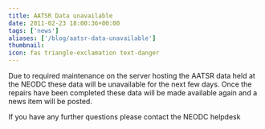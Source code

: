 ```yaml
---
title: AATSR Data unavailable
date: 2011-02-23 18:00:36+00:00
tags: ['news']
aliases: ['/blog/aatsr-data-unavailable']
thumbnail: 
icon: fas triangle-exclamation text-danger
---
```

Due to required maintenance on the server hosting the AATSR data held at the NEODC these data will be unavailable for the next few days. Once the repairs have been completed these data will be made available again and a news item will be posted.

If you have any further questions please contact the NEODC helpdesk
